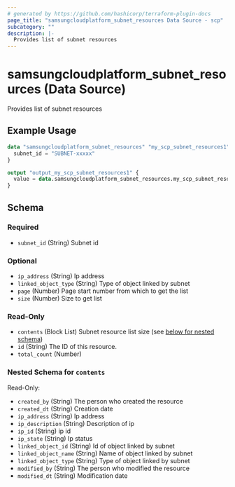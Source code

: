 ```yaml
---
# generated by https://github.com/hashicorp/terraform-plugin-docs
page_title: "samsungcloudplatform_subnet_resources Data Source - scp"
subcategory: ""
description: |-
  Provides list of subnet resources
---
```


# samsungcloudplatform_subnet_resources (Data Source)

Provides list of subnet resources

## Example Usage

```terraform
data "samsungcloudplatform_subnet_resources" "my_scp_subnet_resources1" {
  subnet_id = "SUBNET-xxxxx"
}

output "output_my_scp_subnet_resources1" {
  value = data.samsungcloudplatform_subnet_resources.my_scp_subnet_resources1
}
```

<!-- schema generated by tfplugindocs -->
## Schema

### Required

- `subnet_id` (String) Subnet id

### Optional

- `ip_address` (String) Ip address
- `linked_object_type` (String) Type of object linked by subnet
- `page` (Number) Page start number from which to get the list
- `size` (Number) Size to get list

### Read-Only

- `contents` (Block List) Subnet resource list size (see [below for nested schema](#nestedblock--contents))
- `id` (String) The ID of this resource.
- `total_count` (Number)

<a id="nestedblock--contents"></a>
### Nested Schema for `contents`

Read-Only:

- `created_by` (String) The person who created the resource
- `created_dt` (String) Creation date
- `ip_address` (String) Ip address
- `ip_description` (String) Description of ip
- `ip_id` (String) ip id
- `ip_state` (String) Ip status
- `linked_object_id` (String) Id of object linked by subnet
- `linked_object_name` (String) Name of object linked by subnet
- `linked_object_type` (String) Type of object linked by subnet
- `modified_by` (String) The person who modified the resource
- `modified_dt` (String) Modification date


